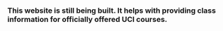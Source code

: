 ### This website is still being built. It helps with providing class information for officially offered UCI courses.
